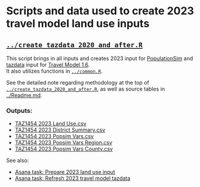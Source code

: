 
# Scripts and data used to create 2023 travel model land use inputs

##  [`../create_tazdata_2020_and_after.R`](../create_tazdata_2020_and_after.R)

This script brings in all inputs and creates 2023 input for [PopulationSim](https://github.com/BayAreaMetro/PopulationSim) and 
[tazdata](https://github.com/BayAreaMetro/modeling-website/wiki/TazData) input for 
[Travel Model 1.6](https://github.com/BayAreaMetro/travel-model-one).  
It also utilizes functions in [`../common.R`](../common.R).

See the detailed note regarding methodology at the top of [`../create_tazdata_2020_and_after.R`](../create_tazdata_2020_and_after.R), 
as well as source tables in [../Readme.md](../Readme.md).
  
### Outputs:
* [TAZ1454 2023 Land Use.csv](TAZ1454%202023%20Land%20Use.csv)
* [TAZ1454 2023 District Summary.csv](TAZ1454%202023%20District%20Summary.csv)
* [TAZ1454 2023 Popsim Vars.csv](TAZ1454%202023%20Popsim%20Vars.csv)
* [TAZ1454 2023 Popsim Vars Region.csv](TAZ1454%202023%20Popsim%20Vars%20Region.csv)
* [TAZ1454 2023 Popsim Vars County.csv](TAZ1454%202023%20Popsim%20Vars%20County.csv)

See also:
  * [Asana task: Prepare 2023 land use input](https://app.asana.com/0/0/1204384692879834/f)
  * [Asana task: Refresh 2023 travel model tazdata](https://app.asana.com/0/15119358130897/1208403592422847/f)


